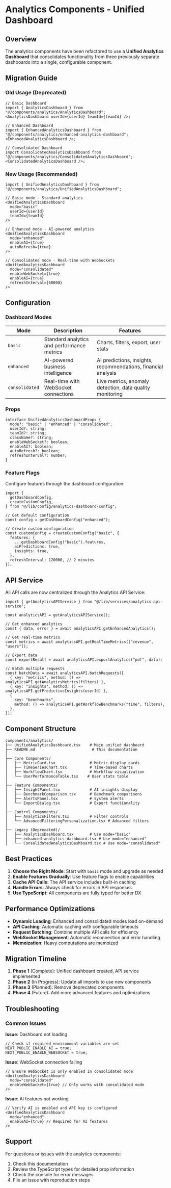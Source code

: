 # Analytics Components - Unified Dashboard

## Overview

The analytics components have been refactored to use a **Unified Analytics Dashboard** that consolidates functionality from three previously separate dashboards into a single, configurable component.

## Migration Guide

### Old Usage (Deprecated)

```tsx
// Basic Dashboard
import { AnalyticsDashboard } from "@/components/analytics/AnalyticsDashboard";
<AnalyticsDashboard userId={userId} teamId={teamId} />;

// Enhanced Dashboard
import { EnhancedAnalyticsDashboard } from "@/components/analytics/enhanced-analytics-dashboard";
<EnhancedAnalyticsDashboard />;

// Consolidated Dashboard
import ConsolidatedAnalyticsDashboard from "@/components/analytics/ConsolidatedAnalyticsDashboard";
<ConsolidatedAnalyticsDashboard />;
```

### New Usage (Recommended)

```tsx
import { UnifiedAnalyticsDashboard } from "@/components/analytics/UnifiedAnalyticsDashboard";

// Basic mode - Standard analytics
<UnifiedAnalyticsDashboard
  mode="basic"
  userId={userId}
  teamId={teamId}
/>

// Enhanced mode - AI-powered analytics
<UnifiedAnalyticsDashboard
  mode="enhanced"
  enableAI={true}
  autoRefresh={true}
/>

// Consolidated mode - Real-time with WebSockets
<UnifiedAnalyticsDashboard
  mode="consolidated"
  enableWebSocket={true}
  enableAI={true}
  refreshInterval={60000}
/>
```

## Configuration

### Dashboard Modes

| Mode           | Description                                | Features                                                      |
| -------------- | ------------------------------------------ | ------------------------------------------------------------- |
| `basic`        | Standard analytics and performance metrics | Charts, filters, export, user stats                           |
| `enhanced`     | AI-powered business intelligence           | AI predictions, insights, recommendations, financial analysis |
| `consolidated` | Real-time with WebSocket connections       | Live metrics, anomaly detection, data quality monitoring      |

### Props

```tsx
interface UnifiedAnalyticsDashboardProps {
  mode?: "basic" | "enhanced" | "consolidated";
  userId?: string;
  teamId?: string;
  className?: string;
  enableWebSocket?: boolean;
  enableAI?: boolean;
  autoRefresh?: boolean;
  refreshInterval?: number;
}
```

### Feature Flags

Configure features through the dashboard configuration:

```tsx
import {
  getDashboardConfig,
  createCustomConfig,
} from "@/lib/config/analytics-dashboard-config";

// Get default configuration
const config = getDashboardConfig("enhanced");

// Create custom configuration
const customConfig = createCustomConfig("basic", {
  features: {
    ...getDashboardConfig("basic").features,
    aiPredictions: true,
    insights: true,
  },
  refreshInterval: 120000, // 2 minutes
});
```

## API Service

All API calls are now centralized through the Analytics API Service:

```tsx
import { getAnalyticsAPIService } from "@/lib/services/analytics-api-service";

const analyticsAPI = getAnalyticsAPIService();

// Get enhanced analytics
const { data, error } = await analyticsAPI.getEnhancedAnalytics();

// Get real-time metrics
const metrics = await analyticsAPI.getRealTimeMetrics(["revenue", "users"]);

// Export data
const exportResult = await analyticsAPI.exportAnalytics("pdf", data);

// Batch multiple requests
const batchData = await analyticsAPI.batchRequests([
  { key: "metrics", method: () => analyticsAPI.getAnalyticsMetrics(filters) },
  { key: "insights", method: () => analyticsAPI.getPredictiveInsights(userId) },
  {
    key: "benchmarks",
    method: () => analyticsAPI.getWorkflowBenchmarks("time", filters),
  },
]);
```

## Component Structure

```
components/analytics/
├── UnifiedAnalyticsDashboard.tsx    # Main unified dashboard
├── README.md                         # This documentation
│
├── Core Components/
│   ├── MetricCard.tsx               # Metric display cards
│   ├── TimeSeriesChart.tsx          # Time-based charts
│   ├── WorkflowChart.tsx            # Workflow visualization
│   └── UserPerformanceTable.tsx    # User stats table
│
├── Feature Components/
│   ├── InsightPanel.tsx             # AI insights display
│   ├── BenchmarkComparison.tsx      # Benchmark comparisons
│   ├── AlertsPanel.tsx              # System alerts
│   └── ExportDialog.tsx             # Export functionality
│
├── Control Components/
│   ├── AnalyticsFilters.tsx         # Filter controls
│   └── AdvancedFilteringPersonalization.tsx # Advanced filters
│
├── Legacy (Deprecated)/
│   ├── AnalyticsDashboard.tsx       # Use mode="basic"
│   ├── enhanced-analytics-dashboard.tsx # Use mode="enhanced"
│   └── ConsolidatedAnalyticsDashboard.tsx # Use mode="consolidated"
```

## Best Practices

1. **Choose the Right Mode**: Start with `basic` mode and upgrade as needed
2. **Enable Features Gradually**: Use feature flags to enable capabilities
3. **Cache API Calls**: The API service includes built-in caching
4. **Handle Errors**: Always check for errors in API responses
5. **Use TypeScript**: All components are fully typed for better DX

## Performance Optimizations

- **Dynamic Loading**: Enhanced and consolidated modes load on-demand
- **API Caching**: Automatic caching with configurable timeouts
- **Request Batching**: Combine multiple API calls for efficiency
- **WebSocket Management**: Automatic reconnection and error handling
- **Memoization**: Heavy computations are memoized

## Migration Timeline

1. **Phase 1** (Complete): Unified dashboard created, API service implemented
2. **Phase 2** (In Progress): Update all imports to use new components
3. **Phase 3** (Planned): Remove deprecated components
4. **Phase 4** (Future): Add more advanced features and optimizations

## Troubleshooting

### Common Issues

**Issue**: Dashboard not loading

```tsx
// Check if required environment variables are set
NEXT_PUBLIC_ENABLE_AI = true;
NEXT_PUBLIC_ENABLE_WEBSOCKET = true;
```

**Issue**: WebSocket connection failing

```tsx
// Ensure WebSocket is only enabled in consolidated mode
<UnifiedAnalyticsDashboard
  mode="consolidated"
  enableWebSocket={true} // Only works with consolidated mode
/>
```

**Issue**: AI features not working

```tsx
// Verify AI is enabled and API key is configured
<UnifiedAnalyticsDashboard
  mode="enhanced"
  enableAI={true} // Required for AI features
/>
```

## Support

For questions or issues with the analytics components:

1. Check this documentation
2. Review the TypeScript types for detailed prop information
3. Check the console for error messages
4. File an issue with reproduction steps
